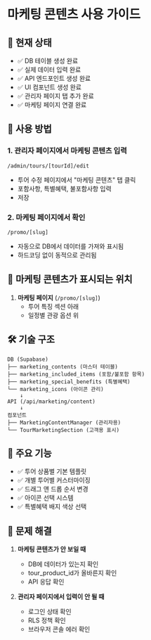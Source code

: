 # 마케팅 콘텐츠 사용 가이드

## 📝 현재 상태
- ✅ DB 테이블 생성 완료
- ✅ 실제 데이터 입력 완료
- ✅ API 엔드포인트 생성 완료
- ✅ UI 컴포넌트 생성 완료
- ✅ 관리자 페이지 탭 추가 완료
- ✅ 마케팅 페이지 연결 완료

## 🚀 사용 방법

### 1. 관리자 페이지에서 마케팅 콘텐츠 입력
```
/admin/tours/[tourId]/edit
```
- 투어 수정 페이지에서 "마케팅 콘텐츠" 탭 클릭
- 포함사항, 특별혜택, 불포함사항 입력
- 저장

### 2. 마케팅 페이지에서 확인
```
/promo/[slug]
```
- 자동으로 DB에서 데이터를 가져와 표시됨
- 하드코딩 없이 동적으로 관리됨

## 📍 마케팅 콘텐츠가 표시되는 위치
1. **마케팅 페이지** (`/promo/[slug]`)
   - 투어 특징 섹션 아래
   - 일정별 관광 옵션 위

## 🛠️ 기술 구조
```
DB (Supabase)
├── marketing_contents (마스터 테이블)
├── marketing_included_items (포함/불포함 항목)
├── marketing_special_benefits (특별혜택)
└── marketing_icons (아이콘 관리)
    ↓
API (/api/marketing/content)
    ↓
컴포넌트
├── MarketingContentManager (관리자용)
└── TourMarketingSection (고객용 표시)
```

## 🎯 주요 기능
- ✅ 투어 상품별 기본 템플릿
- ✅ 개별 투어별 커스터마이징
- ✅ 드래그 앤 드롭 순서 변경
- ✅ 아이콘 선택 시스템
- ✅ 특별혜택 배지 색상 선택

## 🔧 문제 해결
1. **마케팅 콘텐츠가 안 보일 때**
   - DB에 데이터가 있는지 확인
   - tour_product_id가 올바른지 확인
   - API 응답 확인

2. **관리자 페이지에서 입력이 안 될 때**
   - 로그인 상태 확인
   - RLS 정책 확인
   - 브라우저 콘솔 에러 확인
